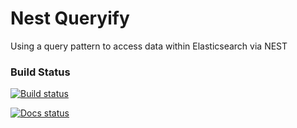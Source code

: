 # Nest Queryify
Using a query pattern to access data within Elasticsearch via NEST

### Build Status
[![Build status](https://ci.appveyor.com/api/projects/status/5aqg8uxaxhm0woec/branch/master?svg=true)](https://ci.appveyor.com/project/StormID/nest-queryify/branch/master)

[![Docs status](https://readthedocs.org/projects/nest-queryify/?badge=latest)](https://readthedocs.org/projects/nest-queryify/?badge=latest)
